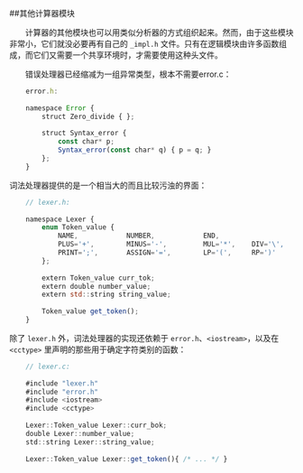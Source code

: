 ##其他计算器模块

&emsp;&emsp;计算器的其他模块也可以用类似分析器的方式组织起来。然而，由于这些模块非常小，它们就没必要再有自己的 `_impl.h` 文件。只有在逻辑模块由许多函数组成，而它们又需要一个共享环境时，才需要使用这种头文件。

&emsp;&emsp;错误处理器已经缩减为一组异常类型，根本不需要error.c：

```javascript
    error.h:
    
    namespace Error {
        struct Zero_divide { };
        
        struct Syntax_error {
            const char* p;
            Syntax_error(const char* q) { p = q; }
        };
    }
```

词法处理器提供的是一个相当大的而且比较污浊的界面：

```javascript
    // lexer.h:
    
    namespace Lexer {
        enum Token_value {
            NAME,            NUMBER,            END,
            PLUS='+',        MINUS='-',         MUL='*',    DIV='\',
            PRINT=';',       ASSIGN='=',        LP='(',     RP=')'
        };
        
        extern Token_value curr_tok;
        extern double number_value;
        extern std::string string_value;
        
        Token_value get_token();
    }
```

除了 `lexer.h` 外，词法处理器的实现还依赖于 `error.h`、`<iostream>`，以及在 `<cctype>` 里声明的那些用于确定字符类别的函数：

```javascript
    // lexer.c:
    
    #include "lexer.h"
    #include "error.h"
    #include <iostream>
    #include <cctype>
    
    Lexer::Token_value Lexer::curr_bok;
    double Lexer::number_value;
    std::string Lexer::string_value;
    
    Lexer::Token_value Lexer::get_token(){ /* ... */ }
```
















